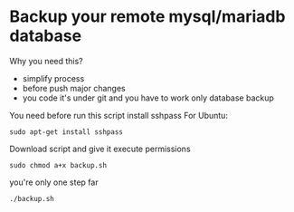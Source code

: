 # Backup your remote mysql/mariadb database 

Why you need this?

* simplify process
* before push major changes
* you code it's under git and you have to work only database backup

You need before run this script install sshpass
For Ubuntu:
```
sudo apt-get install sshpass
```

Download script and give it execute permissions
```
sudo chmod a+x backup.sh
```

you're only one step far
```
./backup.sh
```
